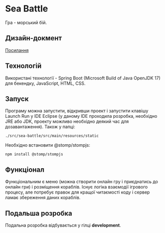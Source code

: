 # Sea Battle

Гра - морський бій.

## Дизайн-докмент

[Посилання](https://github.com/IvanOmelchenkoIP/Sea-Battle/blob/main/docs/design-document.md)

## Технологій

Використані технології - Spring Boot (Microsoft Build of Java OpenJDK 17) для бекендку, JavaScript, HTML, CSS.

## Запуск

Програму можна запустити, відкривши проект і запустити клавішу Launch Run у IDE Eclipse (у даному IDE проходила розробка, необхідно JRE або JDK, проекту можливо необхідно деякий час для дозавантаження). Також у папці: 
	
	./src/sea-battle/src/main/resources/static 
	
Необхідно встановити @stomp/stompjs:

	npm install @stomp/stompjs
	
## Функціонал

Функціональним є меню (можна створити онлайн гру і приєднатись до онлайн гри) і розміщення кораблів. Існує логіка взаємодії ігрового процесу, але потребує правок для кращої читаємості коду і сервер ламає збереження даних кораблів.

## Подальша розробка 

Подальна розробка відбувається у гілці **development**.

